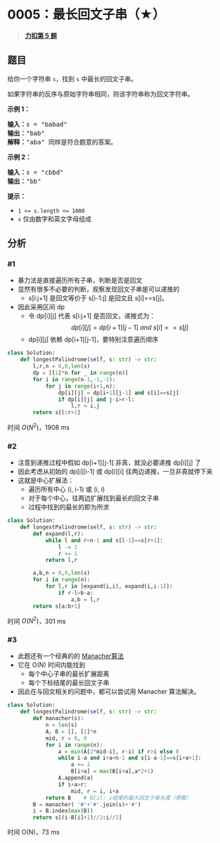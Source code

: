 # 0005：最长回文子串（★）


> <u>**[力扣第 5 题](https://leetcode.cn/problems/longest-palindromic-substring/)**</u>

## 题目

<p>给你一个字符串 <code>s</code>，找到 <code>s</code> 中最长的回文子串。</p>

<p>如果字符串的反序与原始字符串相同，则该字符串称为回文字符串。</p>



<p><strong>示例 1：</strong></p>

<pre>
<strong>输入：</strong>s = "babad"
<strong>输出：</strong>"bab"
<strong>解释：</strong>"aba" 同样是符合题意的答案。
</pre>

<p><strong>示例 2：</strong></p>

<pre>
<strong>输入：</strong>s = "cbbd"
<strong>输出：</strong>"bb"
</pre>



<p><strong>提示：</strong></p>

<ul>
<li><code>1 &lt;= s.length &lt;= 1000</code></li>
<li><code>s</code> 仅由数字和英文字母组成</li>
</ul>


## 分析

### #1

- 暴力法是直接遍历所有子串，判断是否是回文
- 显然有很多不必要的判断，观察发现回文子串是可以递推的
	- s[i:j+1] 是回文等价于 s[i-1:j] 是回文且 s[i]==s[j]。
- 因此采用区间 dp
	- 令 dp[i][j] 代表 s[i:j+1] 是否回文，递推式为：
		$$dp[i][j] = dp[i+1][j-1] \ and  \ s[i]==s[j]$$
	- dp[i][j] 依赖 dp[i+1][j-1]，要特别注意遍历顺序

```python
class Solution:
    def longestPalindrome(self, s: str) -> str:
        l,r,n = 0,0,len(s)
        dp = [[1]*n for _ in range(n)]
        for i in range(n-1,-1,-1):
            for j in range(i+1,n):
                dp[i][j] = dp[i+1][j-1] and s[i]==s[j]
                if dp[i][j] and j-i>r-l:
                    l,r = i,j
        return s[l:r+1]
```
时间 $O(N^2)$，1908 ms

### #2

- 注意到递推过程中假如 dp[i+1][j-1] 非真，就没必要递推 dp[i][j] 了
- 因此考虑从初始的 dp[i][i-1] 或 dp[i][i] 往两边递推，一旦非真就停下来
- 这就是中心扩展法：
	- 遍历所有中心 (i, i-1) 或 (i, i)
	- 对于每个中心，往两边扩展找到最长的回文子串
	- 过程中找到的最长的即为所求

```python
class Solution:
    def longestPalindrome(self, s: str) -> str:
        def expand(l,r):
            while l and r<n-1 and s[l-1]==s[r+1]:
                l -= 1
                r += 1
            return l,r

        a,b,n = 0,0,len(s)
        for i in range(n):
            for l,r in [expand(i,i), expand(i,i-1)]:
                if r-l>b-a:
                    a,b = l,r
        return s[a:b+1]
```
时间 $O(N^2)$，301 ms

### #3

- 此题还有一个经典的的 [Manacher算法](https://leetcode-cn.com/problems/longest-palindromic-substring/solution/zui-chang-hui-wen-zi-chuan-by-leetcode-solution)
- 它在 O(N) 时间内能找到
	- 每个中心子串的最长扩展距离
	- 每个下标结尾的最长回文子串
- 因此在与回文相关的问题中，都可以尝试用 Manacher 算法解决。


```python
class Solution:
    def longestPalindrome(self, s: str) -> str:
        def manacher(s):
            n = len(s)
            A, B = [], [1]*n
            mid, r = 0, 0
            for i in range(n):
                a = min(A[2*mid-i], r-i) if r>i else 0
                while i-a and i+a<n-1 and s[i-a-1]==s[i+a+1]:
                    a += 1
                    B[i+a] = max(B[i+a],a*2+1)
                A.append(a)
                if i+a>r:
                    mid, r = i, i+a
            return B    # B[i]: i结尾的最大回文子串长度（奇数）
        B = manacher( '#'+'#'.join(s)+'#')
        i = B.index(max(B))
        return s[(i-B[i]+1)//2:i//2]
```
时间 O(N)，73 ms


